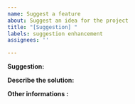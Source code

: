 ```yaml
---
name: Suggest a feature
about: Suggest an idea for the project
title: "[Suggestion] "
labels: suggestion enhancement
assignees: ''

---
```

<!---You can remove all the sections that aren't needed--->

<!---A clear description of your idea, ex: I'd like to see...--->
**Suggestion:**

<!---A clear description of the solution.--->
**Describe the solution:**

<!---Add misc informations here.--->
**Other informations :**
